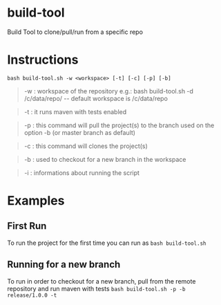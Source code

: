 # build-tool
Build Tool to clone/pull/run from a specific repo

# Instructions
`bash build-tool.sh -w <workspace> [-t] [-c] [-p] [-b]`
> -w : workspace of the repository e.g.: bash build-tool.sh -d /c/data/repo/  -- default workspace is /c/data/repo

> -t : it runs maven with tests enabled

> -p : this command will pull the project(s) to the branch used on the option -b (or master branch as default)

> -c : this command will clones the project(s)

> -b : used to checkout for a new branch in the workspace

> -i : informations about running the script


# Examples
## First Run
To run the project for the first time you can run as
`bash build-tool.sh`

## Running for a new branch
To run in order to checkout for a new branch, pull from the remote repository and run maven with tests
`bash build-tool.sh -p -b release/1.0.0 -t`
